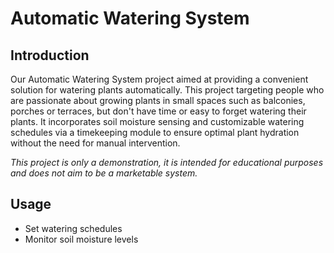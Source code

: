 # Automatic Watering System
## Introduction
Our Automatic Watering System project aimed at providing a convenient solution for watering plants automatically. This project targeting people who are passionate about growing plants in small spaces such as balconies, porches or terraces, but don't have time or easy to forget watering their plants. It incorporates soil moisture sensing and customizable watering schedules via a timekeeping module to ensure optimal plant hydration without the need for manual intervention.

*This project is only a demonstration, it is intended for educational purposes and does not aim to be a marketable system.*

## Usage
- Set watering schedules
- Monitor soil moisture levels

